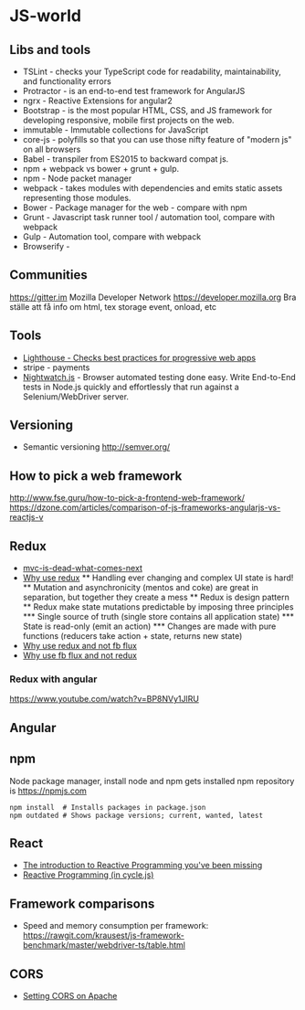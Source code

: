 # JS-world

## Libs and tools
* TSLint - checks your TypeScript code for readability, maintainability, and functionality errors
* Protractor - is an end-to-end test framework for AngularJS
* ngrx - Reactive Extensions for angular2
* Bootstrap - is the most popular HTML, CSS, and JS framework for developing responsive, mobile first projects on the web.
* immutable - Immutable collections for JavaScript
* core-js - polyfills so that you can use those nifty feature of "modern js" on all browsers
* Babel - transpiler from ES2015 to backward compat js.
* npm + webpack vs bower + grunt + gulp.
* npm - Node packet manager
* webpack - takes modules with dependencies and emits static assets representing those modules.
* Bower - Package manager for the web - compare with npm 
* Grunt - Javascript task runner tool / automation tool, compare with webpack
* Gulp - Automation tool, compare with webpack
* Browserify - 

## Communities
<https://gitter.im>
Mozilla Developer Network <https://developer.mozilla.org> Bra ställe att få info om html, tex storage event, onload, etc

## Tools
* [Lighthouse - Checks best practices for progressive web apps](https://www.youtube.com/watch?v=6LQJtH90-aA)
* stripe - payments
* [Nightwatch.js](http://nightwatchjs.org/) - Browser automated testing done easy. Write End-to-End tests in Node.js quickly and effortlessly that run against a Selenium/WebDriver server. 

## Versioning
* Semantic versioning <http://semver.org/>

## How to pick a web framework
http://www.fse.guru/how-to-pick-a-frontend-web-framework/
https://dzone.com/articles/comparison-of-js-frameworks-angularjs-vs-reactjs-v

## Redux
* [mvc-is-dead-what-comes-next](https://dzone.com/articles/mvc-is-dead-what-comes-next)
* [Why use redux](http://redux.js.org/docs/introduction/Motivation.html)
** Handling ever changing and complex UI state is hard!
** Mutation and asynchronicity (mentos and coke) are great in separation, but together they create a mess
** Redux is design pattern
** Redux make state mutations predictable by imposing three principles
*** Single source of truth (single store contains all application state)
*** State is read-only (emit an action)
*** Changes are made with pure functions (reducers take action + state, returns new state)
* [Why use redux and not fb flux](http://stackoverflow.com/questions/32461229/why-use-redux-over-facebook-flux)
* [Why use fb flux and not redux](http://stackoverflow.com/questions/32021763/what-could-be-the-downsides-of-using-redux-instead-of-flux/32916602#32916602)

### Redux with angular
<https://www.youtube.com/watch?v=BP8NVy1JlRU>

## Angular

## npm
Node package manager, install node and npm gets installed
npm repository is <https://npmjs.com>

    npm install  # Installs packages in package.json
    npm outdated # Shows package versions; current, wanted, latest    

## React
* [The introduction to Reactive Programming you've been missing](https://gist.github.com/staltz/868e7e9bc2a7b8c1f754)
* [Reactive Programming (in cycle.js)](https://cycle.js.org/streams.html)

## Framework comparisons
* Speed and memory consumption per framework: <https://rawgit.com/krausest/js-framework-benchmark/master/webdriver-ts/table.html>

## CORS
* [Setting CORS on Apache](https://benjaminhorn.io/code/setting-cors-cross-origin-resource-sharing-on-apache-with-correct-response-headers-allowing-everything-through/)